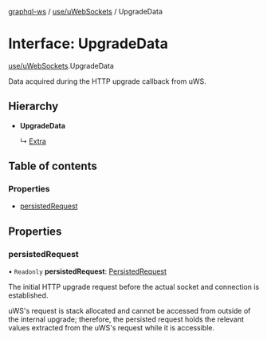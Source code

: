 [graphql-ws](../README.md) / [use/uWebSockets](../modules/use_uwebsockets.md) / UpgradeData

# Interface: UpgradeData

[use/uWebSockets](../modules/use_uwebsockets.md).UpgradeData

Data acquired during the HTTP upgrade callback from uWS.

## Hierarchy

- **UpgradeData**

  ↳ [Extra](use_uwebsockets.extra.md)

## Table of contents

### Properties

- [persistedRequest](use_uwebsockets.upgradedata.md#persistedrequest)

## Properties

### persistedRequest

• `Readonly` **persistedRequest**: [PersistedRequest](use_uwebsockets.persistedrequest.md)

The initial HTTP upgrade request before the actual
socket and connection is established.

uWS's request is stack allocated and cannot be accessed
from outside of the internal upgrade; therefore, the persisted
request holds the relevant values extracted from the uWS's request
while it is accessible.
